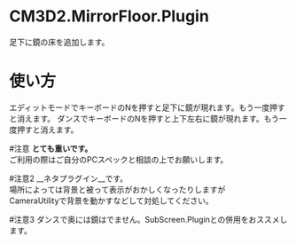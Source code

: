 # CM3D2.MirrorFloor.Plugin
足下に鏡の床を追加します。

# 使い方
エディットモードでキーボードのNを押すと足下に鏡が現れます。もう一度押すと消えます。
ダンスでキーボードのNを押すと上下左右に鏡が現れます。もう一度押すと消えます。

#注意
__とても重いです。__  
ご利用の際はご自分のPCスペックと相談の上でお願いします。

#注意2
__ネタプラグイン__です。  
場所によっては背景と被って表示がおかしくなったりしますが  
CameraUtilityで背景を動かすなどして対処してください。  

#注意3
ダンスで奥には鏡はでません。SubScreen.Pluginとの併用をおススメします。

